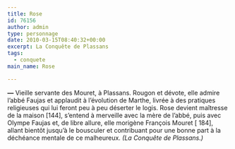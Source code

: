 ```yaml
---
title: Rose
id: 76156
author: admin
type: personnage
date: 2010-03-15T08:40:32+00:00
excerpt: La Conquête de Plassans
tags:
  - conquete
main_name: Rose

---
```

**—** Vieille servante des Mouret, à Plassans. Rougon et dévote, elle admire l&rsquo;abbé Faujas et applaudit à l&rsquo;évolution de Marthe, livrée à des pratiques religieuses qui lui feront peu à peu déserter le logis. Rose devient maîtresse de la maison [144], s&rsquo;entend à merveille avec la mère de l&rsquo;abbé, puis avec Olympe Faujas et, de libre allure, elle morigène François Mouret [ 184], allant bientôt jusqu&rsquo;à le bousculer et contribuant pour une bonne part à la déchéance mentale de ce malheureux. _(La Conquête de Plassans.)_